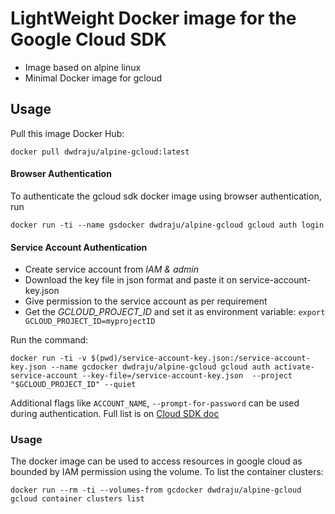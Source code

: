# LightWeight Docker image for the Google Cloud SDK

* Image based on alpine linux
* Minimal Docker image for gcloud

## Usage

Pull this image Docker Hub:
```
docker pull dwdraju/alpine-gcloud:latest
```

#### Browser Authentication
To authenticate the gcloud sdk docker image using browser authentication, run
```
docker run -ti --name gsdocker dwdraju/alpine-gcloud gcloud auth login
```

#### Service Account Authentication
* Create service account from *IAM & admin*
* Download the key file in json format and paste it on service-account-key.json
* Give permission to the service account as per requirement
* Get the *GCLOUD_PROJECT_ID* and set it as environment variable: `export GCLOUD_PROJECT_ID=myprojectID`

Run the command:
```
docker run -ti -v $(pwd)/service-account-key.json:/service-account-key.json --name gcdocker dwdraju/alpine-gcloud gcloud auth activate-service-account --key-file=/service-account-key.json  --project "$GCLOUD_PROJECT_ID" --quiet
```

Additional flags like `ACCOUNT_NAME`, `--prompt-for-password` can be used during authentication. Full list is on [Cloud SDK doc](https://cloud.google.com/sdk/gcloud/reference/auth/activate-service-account)

### Usage
The docker image can be used to access resources in google cloud as bounded by IAM permission using the volume.
To list the container clusters:
```
docker run --rm -ti --volumes-from gcdocker dwdraju/alpine-gcloud gcloud container clusters list
```

